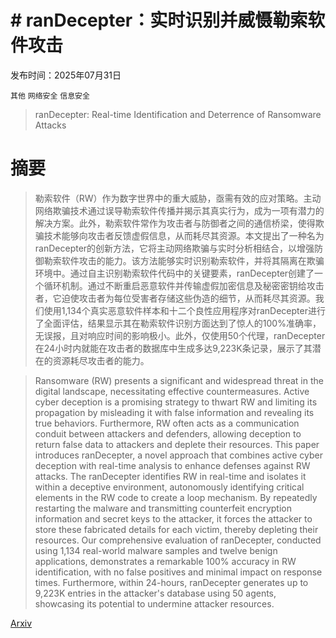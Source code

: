 # # ranDecepter：实时识别并威慑勒索软件攻击

发布时间：2025年07月31日

`其他` `网络安全` `信息安全`

> ranDecepter: Real-time Identification and Deterrence of Ransomware Attacks

# 摘要

> 勒索软件（RW）作为数字世界中的重大威胁，亟需有效的应对策略。主动网络欺骗技术通过误导勒索软件传播并揭示其真实行为，成为一项有潜力的解决方案。此外，勒索软件常作为攻击者与防御者之间的通信桥梁，使得欺骗技术能够向攻击者反馈虚假信息，从而耗尽其资源。本文提出了一种名为ranDecepter的创新方法，它将主动网络欺骗与实时分析相结合，以增强防御勒索软件攻击的能力。该方法能够实时识别勒索软件，并将其隔离在欺骗环境中。通过自主识别勒索软件代码中的关键要素，ranDecepter创建了一个循环机制。通过不断重启恶意软件并传输虚假加密信息及秘密密钥给攻击者，它迫使攻击者为每位受害者存储这些伪造的细节，从而耗尽其资源。我们使用1,134个真实恶意软件样本和十二个良性应用程序对ranDecepter进行了全面评估，结果显示其在勒索软件识别方面达到了惊人的100%准确率，无误报，且对响应时间的影响极小。此外，仅使用50个代理，ranDecepter在24小时内就能在攻击者的数据库中生成多达9,223K条记录，展示了其潜在的资源耗尽攻击者的能力。

> Ransomware (RW) presents a significant and widespread threat in the digital landscape, necessitating effective countermeasures. Active cyber deception is a promising strategy to thwart RW and limiting its propagation by misleading it with false information and revealing its true behaviors. Furthermore, RW often acts as a communication conduit between attackers and defenders, allowing deception to return false data to attackers and deplete their resources. This paper introduces ranDecepter, a novel approach that combines active cyber deception with real-time analysis to enhance defenses against RW attacks. The ranDecepter identifies RW in real-time and isolates it within a deceptive environment, autonomously identifying critical elements in the RW code to create a loop mechanism. By repeatedly restarting the malware and transmitting counterfeit encryption information and secret keys to the attacker, it forces the attacker to store these fabricated details for each victim, thereby depleting their resources. Our comprehensive evaluation of ranDecepter, conducted using 1,134 real-world malware samples and twelve benign applications, demonstrates a remarkable 100% accuracy in RW identification, with no false positives and minimal impact on response times. Furthermore, within 24-hours, ranDecepter generates up to 9,223K entries in the attacker's database using 50 agents, showcasing its potential to undermine attacker resources.

[Arxiv](https://arxiv.org/abs/2508.00293)